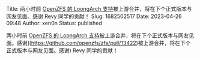Title: 两小时前 [OpenZFS 的 LoongArch 支持](https://github.com/openzfs/zfs/pull/13422)被上游合并，将在下个正式版本与网友见面。感谢 Revy 同学的贡献！
Slug: 1682502517
Date: 2023-04-26 09:48
Author: xen0n
Status: published

两小时前 [OpenZFS 的 LoongArch 支持]([https://github.com/openzfs/zfs/pull/13422)被上游合并，将在下个正式版本与网友见面。感谢](https://github.com/openzfs/zfs/pull/13422)被上游合并，将在下个正式版本与网友见面。感谢) Revy 同学的贡献！
